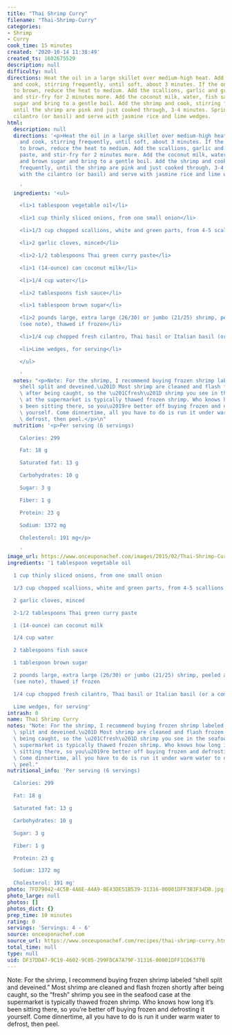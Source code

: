 ```yaml
---
title: "Thai Shrimp Curry"
filename: "Thai-Shrimp-Curry"
categories:
- Shrimp
- Curry
cook_time: 15 minutes
created: '2020-10-14 11:38:49'
created_ts: 1602675529
description: null
difficulty: null
directions: Heat the oil in a large skillet over medium-high heat. Add the onions
  and cook, stirring frequently, until soft, about 3 minutes. If the onions start
  to brown, reduce the heat to medium. Add the scallions, garlic and green curry paste,
  and stir-fry for 2 minutes more. Add the coconut milk, water, fish sauce and brown
  sugar and bring to a gentle boil. Add the shrimp and cook, stirring frequently,
  until the shrimp are pink and just cooked through, 3-4 minutes. Sprinkle with the
  cilantro (or basil) and serve with jasmine rice and lime wedges.
html:
  description: null
  directions: '<p>Heat the oil in a large skillet over medium-high heat. Add the onions
    and cook, stirring frequently, until soft, about 3 minutes. If the onions start
    to brown, reduce the heat to medium. Add the scallions, garlic and green curry
    paste, and stir-fry for 2 minutes more. Add the coconut milk, water, fish sauce
    and brown sugar and bring to a gentle boil. Add the shrimp and cook, stirring
    frequently, until the shrimp are pink and just cooked through, 3-4 minutes. Sprinkle
    with the cilantro (or basil) and serve with jasmine rice and lime wedges.</p>

    '
  ingredients: '<ul>

    <li>1 tablespoon vegetable oil</li>

    <li>1 cup thinly sliced onions, from one small onion</li>

    <li>1/3 cup chopped scallions, white and green parts, from 4-5 scallions</li>

    <li>2 garlic cloves, minced</li>

    <li>2-1/2 tablespoons Thai green curry paste</li>

    <li>1 (14-ounce) can coconut milk</li>

    <li>1/4 cup water</li>

    <li>2 tablespoons fish sauce</li>

    <li>1 tablespoon brown sugar</li>

    <li>2 pounds large, extra large (26/30) or jumbo (21/25) shrimp, peeled and deveined
    (see note), thawed if frozen</li>

    <li>1/4 cup chopped fresh cilantro, Thai basil or Italian basil (or a combination)</li>

    <li>Lime wedges, for serving</li>

    </ul>

    '
  notes: "<p>Note: For the shrimp, I recommend buying frozen shrimp labeled \u201C\
    shell split and deveined.\u201D Most shrimp are cleaned and flash frozen shortly\
    \ after being caught, so the \u201Cfresh\u201D shrimp you see in the seafood case\
    \ at the supermarket is typically thawed frozen shrimp. Who knows how long it\u2019\
    s been sitting there, so you\u2019re better off buying frozen and defrosting it\
    \ yourself. Come dinnertime, all you have to do is run it under warm water to\
    \ defrost, then peel.</p>\n"
  nutrition: '<p>Per serving (6 servings)

    Calories: 299

    Fat: 18 g

    Saturated fat: 13 g

    Carbohydrates: 10 g

    Sugar: 3 g

    Fiber: 1 g

    Protein: 23 g

    Sodium: 1372 mg

    Cholesterol: 191 mg</p>

    '
image_url: https://www.onceuponachef.com/images/2015/02/Thai-Shrimp-Curry1-1700x1240.jpg
ingredients: '1 tablespoon vegetable oil

  1 cup thinly sliced onions, from one small onion

  1/3 cup chopped scallions, white and green parts, from 4-5 scallions

  2 garlic cloves, minced

  2-1/2 tablespoons Thai green curry paste

  1 (14-ounce) can coconut milk

  1/4 cup water

  2 tablespoons fish sauce

  1 tablespoon brown sugar

  2 pounds large, extra large (26/30) or jumbo (21/25) shrimp, peeled and deveined
  (see note), thawed if frozen

  1/4 cup chopped fresh cilantro, Thai basil or Italian basil (or a combination)

  Lime wedges, for serving'
intrash: 0
name: Thai Shrimp Curry
notes: "Note: For the shrimp, I recommend buying frozen shrimp labeled \u201Cshell\
  \ split and deveined.\u201D Most shrimp are cleaned and flash frozen shortly after\
  \ being caught, so the \u201Cfresh\u201D shrimp you see in the seafood case at the\
  \ supermarket is typically thawed frozen shrimp. Who knows how long it\u2019s been\
  \ sitting there, so you\u2019re better off buying frozen and defrosting it yourself.\
  \ Come dinnertime, all you have to do is run it under warm water to defrost, then\
  \ peel."
nutritional_info: 'Per serving (6 servings)

  Calories: 299

  Fat: 18 g

  Saturated fat: 13 g

  Carbohydrates: 10 g

  Sugar: 3 g

  Fiber: 1 g

  Protein: 23 g

  Sodium: 1372 mg

  Cholesterol: 191 mg'
photo: 7FD79042-4C5B-4A6E-A4A9-8E43DE51B539-31316-00001DFF3B3F34DB.jpg
photo_large: null
photos: []
photos_dict: {}
prep_time: 10 minutes
rating: 0
servings: 'Servings: 4 - 6'
source: onceuponachef.com
source_url: https://www.onceuponachef.com/recipes/thai-shrimp-curry.html
total_time: null
type: null
uid: DF37DDA7-9C19-4602-9C05-299FDCA7A79F-31316-00001DFF1CD6377B
---
```

Note: For the shrimp, I recommend buying frozen shrimp labeled “shell split and deveined.” Most shrimp are cleaned and flash frozen shortly after being caught, so the “fresh” shrimp you see in the seafood case at the supermarket is typically thawed frozen shrimp. Who knows how long it’s been sitting there, so you’re better off buying frozen and defrosting it yourself. Come dinnertime, all you have to do is run it under warm water to defrost, then peel.
